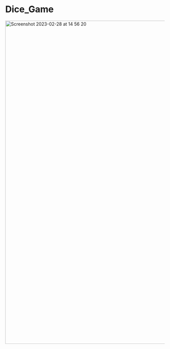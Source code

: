 # Dice_Game

<img width="1021" alt="Screenshot 2023-02-28 at 14 56 20" src="https://user-images.githubusercontent.com/36281788/221893514-56511718-f99d-428e-9926-00a9186ad2cb.png">
